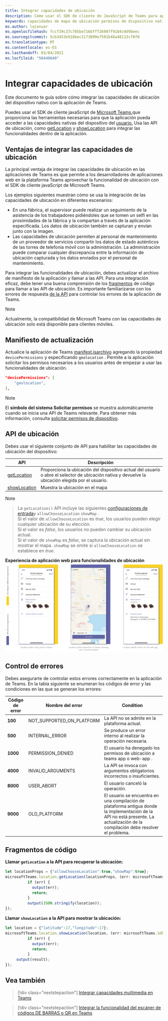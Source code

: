 ```yaml
---
title: Integrar capacidades de ubicación
description: Cómo usar el SDK de cliente de JavaScript de Teams para aprovechar las capacidades de ubicación
keywords: capacidades de mapa de ubicación permisos de dispositivo nativos
ms.author: lajanuar
ms.openlocfilehash: fccf39c37c785be716bfff26907f9184c0d9beec
ms.sourcegitcommit: 5cb3453e918bec1173899e7591b48a48113cf8f0
ms.translationtype: MT
ms.contentlocale: es-ES
ms.lasthandoff: 03/04/2021
ms.locfileid: "50449640"
---
```

# <a name="integrate-location-capabilities"></a>Integrar capacidades de ubicación 

Este documento te guía sobre cómo integrar las capacidades de ubicación del dispositivo nativo con la aplicación de Teams.  

Puedes usar el SDK de cliente javaScript de [Microsoft Teams,](/javascript/api/overview/msteams-client?view=msteams-client-js-latest&preserve-view=true)que proporciona las herramientas necesarias para que la aplicación pueda acceder a las capacidades nativas del dispositivo del [usuario.](native-device-permissions.md) Usa las API de ubicación, como [getLocation](/javascript/api/@microsoft/teams-js/location?view=msteams-client-js-latest#getLocation_LocationProps___error__SdkError__location__Location_____void_) y [showLocation](/javascript/api/@microsoft/teams-js/location?view=msteams-client-js-latest#showLocation_Location___error__SdkError__status__boolean_____void_) para integrar las funcionalidades dentro de la aplicación. 

## <a name="advantages-of-integrating-location-capabilities"></a>Ventajas de integrar las capacidades de ubicación

La principal ventaja de integrar las capacidades de ubicación en las aplicaciones de Teams es que permite a los desarrolladores de aplicaciones web en la plataforma Teams aprovechar la funcionalidad de ubicación con el SDK de cliente javaScript de Microsoft Teams. 

Los ejemplos siguientes muestran cómo se usa la integración de las capacidades de ubicación en diferentes escenarios:
* En una fábrica, el supervisor puede realizar un seguimiento de la asistencia de los trabajadores pidiéndoles que se tomen un selfi en las proximidades de la fábrica y la compartan a través de la aplicación especificada. Los datos de ubicación también se capturan y envían junto con la imagen.
* Las capacidades de ubicación permiten al personal de mantenimiento de un proveedor de servicios compartir los datos de estado auténticos de las torres de telefonía móvil con la administración. La administración puede comparar cualquier discrepancia entre la información de ubicación capturada y los datos enviados por el personal de mantenimiento.

Para integrar las funcionalidades de ubicación, debes actualizar el archivo de manifiesto de la aplicación y llamar a las API. Para una integración eficaz, debe tener una buena comprensión de los [fragmentos](#code-snippets) de código para llamar a las API de ubicación. Es importante familiarizarse con los errores de respuesta [de la API](#error-handling) para controlar los errores de la aplicación de Teams.

> [!NOTE] 
> Actualmente, la compatibilidad de Microsoft Teams con las capacidades de ubicación solo está disponible para clientes móviles.

## <a name="update-manifest"></a>Manifiesto de actualización

Actualice la aplicación de Teams [manifest.jsarchivo](../../resources/schema/manifest-schema.md#devicepermissions) agregando la propiedad `devicePermissions` y especificando `geolocation` . Permite a la aplicación solicitar los permisos necesarios a los usuarios antes de empezar a usar las funcionalidades de ubicación.

``` json
"devicePermissions": [
    "geolocation",
],
```

> [!NOTE]
> El **símbolo del sistema Solicitar permisos** se muestra automáticamente cuando se inicia una API de Teams relevante. Para obtener más información, consulta [solicitar permisos de dispositivo](native-device-permissions.md).

## <a name="location-apis"></a>API de ubicación

Debes usar el siguiente conjunto de API para habilitar las capacidades de ubicación del dispositivo:

| API      | Descripción   |
| --- | --- |
|[getLocation](/javascript/api/@microsoft/teams-js/location?view=msteams-client-js-latest#getLocation_LocationProps___error__SdkError__location__Location_____void_) | Proporciona la ubicación del dispositivo actual del usuario o abre el selector de ubicación nativa y devuelve la ubicación elegida por el usuario. |
|[showLocation](/javascript/api/@microsoft/teams-js/location?view=msteams-client-js-latest#showLocation) | Muestra la ubicación en el mapa |

> [!NOTE]

> La `getLocation()` API incluye las siguientes [configuraciones de entrada](https://docs.microsoft.com/en-us/javascript/api/@microsoft/teams-js/locationprops?view=msteams-client-js-latest)y `allowChooseLocation` `showMap` . <br/> Si el valor de `allowChooseLocation` es *true*, los usuarios pueden elegir cualquier ubicación de su elección.<br/>  Si el valor es *false*, los usuarios no pueden cambiar su ubicación actual.<br/> Si el valor de `showMap` es *false*, se captura la ubicación actual sin mostrar el mapa. `showMap` se omite si `allowChooseLocation` se establece en *true*. 

**Experiencia de aplicación web para funcionalidades de ubicación** 
 ![ experiencia de la aplicación web para funcionalidades de ubicación](../../assets/images/tabs/location-capability.png)

## <a name="error-handling"></a>Control de errores

Debes asegurarte de controlar estos errores correctamente en la aplicación de Teams. En la tabla siguiente se enumeran los códigos de error y las condiciones en las que se generan los errores: 

|Código de error |  Nombre del error     | Condition|
| --------- | --------------- | -------- |
| **100** | NOT_SUPPORTED_ON_PLATFORM | La API no se admite en la plataforma actual.|
| **500** | INTERNAL_ERROR | Se produce un error interno al realizar la operación necesaria.|
| **1000** | PERMISSION_DENIED |El usuario ha denegado los permisos de ubicación a teams app o web-app .|
| **4000** | INVALID_ARGUMENTS | La API se invoca con argumentos obligatorios incorrectos o insuficientes.|
| **8000** | USER_ABORT |El usuario canceló la operación.|
| **9000** | OLD_PLATFORM | El usuario se encuentra en una compilación de plataforma antigua donde la implementación de la API no está presente. La actualización de la compilación debe resolver el problema.|

## <a name="code-snippets"></a>Fragmentos de código

**Llamar `getLocation` a la API para recuperar la ubicación:**

```javascript
let locationProps = {"allowChooseLocation":true,"showMap":true};
microsoftTeams.location.getLocation(locationProps, (err: microsoftTeams.SdkError, location: microsoftTeams.location.Location) => {
          if (err) {
            output(err);
            return;
          }
          output(JSON.stringify(location));
});
```

**Llamar `showLocation` a la API para mostrar la ubicación:**

```javascript
let location = {"latitude":17,"longitude":17};
microsoftTeams.location.showLocation(location, (err: microsoftTeams.SdkError, result: boolean) => {
          if (err) {
            output(err);
            return;
          }
     output(result);
});
```

## <a name="see-also"></a>Vea también

> [!div class="nextstepaction"]
> [Integrar capacidades multimedia en Teams](mobile-camera-image-permissions.md)

> [!div class="nextstepaction"]
> [Integrar la funcionalidad del escáner de códigos DE BARRAS o QR en Teams](qr-barcode-scanner-capability.md)